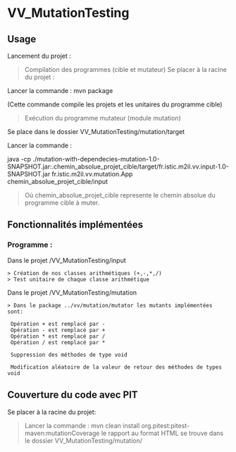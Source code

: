 # VV_MutationTesting

## Usage

Lancement du projet :

  > Compilation des programmes (cible et mutateur)
  Se placer à la racine du projet :
  >
  Lancer la commande : mvn package 
  >
  (Cette commande compile les projets et les unitaires du programme cible)
  
  > Exécution du programme mutateur (module mutation)
  >
  Se place dans le dossier VV_MutationTesting/mutation/target
  
  Lancer la commande : 
  > 
  java -cp ./mutation-with-dependecies-mutation-1.0-SNAPSHOT.jar:.chemin_absolue_projet_cible/target/fr.istic.m2il.vv.input-1.0-SNAPSHOT.jar fr.istic.m2il.vv.mutation.App chemin_absolue_projet_cible/input
  
  > Où chemin_absolue_projet_cible represente le chemin absolue du programme cible à muter.
  
    
    
    

## Fonctionnalités implémentées 

 ### Programme :
 
 Dans le projet /VV_MutationTesting/input
 
    > Création de nos classes arithmétiques (+,-,*,/)
    > Test unitaire de chaque classe arithmétique
 
  Dans le projet /VV_MutationTesting/mutation
  
    > Dans le package ../vv/mutation/mutator les mutants implémentées sont:
      
     Opération + est remplacé par -
     Opération - est remplacé par +
     Opération * est remplacé par /
     Opération / est remplacé par *
     
     Suppression des méthodes de type void
     
     Modification aléatoire de la valeur de retour des méthodes de types void
     
     
## Couverture du code avec PIT

  Se placer à la racine du projet:
 
  > Lancer la commande : mvn clean install org.pitest:pitest-maven:mutationCoverage
  le rapport au format HTML se trouve dans le dossier VV_MutationTesting/mutation/
  
  

  
     
